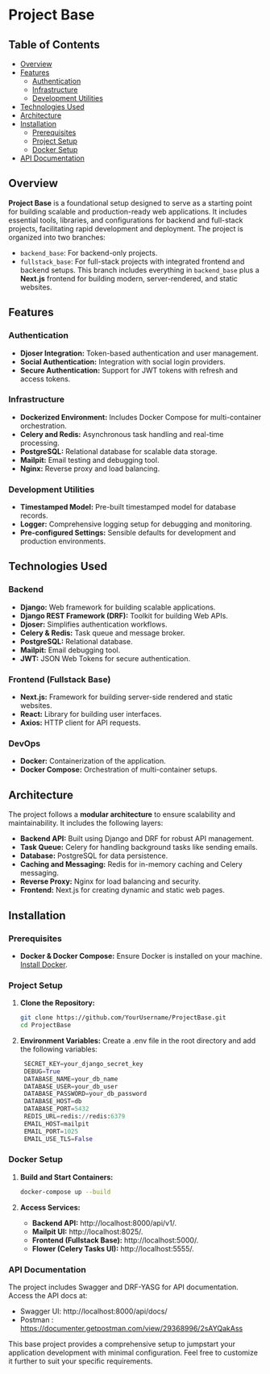 # Project Base

## Table of Contents

- [Overview](#overview)
- [Features](#features)
  - [Authentication](#authentication)
  - [Infrastructure](#infrastructure)
  - [Development Utilities](#development-utilities)
- [Technologies Used](#technologies-used)
- [Architecture](#architecture)
- [Installation](#installation)
  - [Prerequisites](#prerequisites)
  - [Project Setup](#project-setup)
  - [Docker Setup](#docker-setup)
- [API Documentation](#api-documentation)

## Overview

**Project Base** is a foundational setup designed to serve as a starting point for building scalable and production-ready web applications. It includes essential tools, libraries, and configurations for backend and full-stack projects, facilitating rapid development and deployment. The project is organized into two branches:

- `backend_base`: For backend-only projects.
- `fullstack_base`: For full-stack projects with integrated frontend and backend setups. This branch includes everything in `backend_base` plus a **Next.js** frontend for building modern, server-rendered, and static websites.

## Features

### Authentication

- **Djoser Integration:** Token-based authentication and user management.
- **Social Authentication:** Integration with social login providers.
- **Secure Authentication:** Support for JWT tokens with refresh and access tokens.

### Infrastructure

- **Dockerized Environment:** Includes Docker Compose for multi-container orchestration.
- **Celery and Redis:** Asynchronous task handling and real-time processing.
- **PostgreSQL:** Relational database for scalable data storage.
- **Mailpit:** Email testing and debugging tool.
- **Nginx:** Reverse proxy and load balancing.

### Development Utilities

- **Timestamped Model:** Pre-built timestamped model for database records.
- **Logger:** Comprehensive logging setup for debugging and monitoring.
- **Pre-configured Settings:** Sensible defaults for development and production environments.

## Technologies Used

### Backend

- **Django:** Web framework for building scalable applications.
- **Django REST Framework (DRF):** Toolkit for building Web APIs.
- **Djoser:** Simplifies authentication workflows.
- **Celery & Redis:** Task queue and message broker.
- **PostgreSQL:** Relational database.
- **Mailpit:** Email debugging tool.
- **JWT:** JSON Web Tokens for secure authentication.

### Frontend (Fullstack Base)

- **Next.js:** Framework for building server-side rendered and static websites.
- **React:** Library for building user interfaces.
- **Axios:** HTTP client for API requests.

### DevOps

- **Docker:** Containerization of the application.
- **Docker Compose:** Orchestration of multi-container setups.

## Architecture

The project follows a **modular architecture** to ensure scalability and maintainability. It includes the following layers:

- **Backend API:** Built using Django and DRF for robust API management.
- **Task Queue:** Celery for handling background tasks like sending emails.
- **Database:** PostgreSQL for data persistence.
- **Caching and Messaging:** Redis for in-memory caching and Celery messaging.
- **Reverse Proxy:** Nginx for load balancing and security.
- **Frontend:** Next.js for creating dynamic and static web pages.

## Installation

### Prerequisites

- **Docker & Docker Compose:** Ensure Docker is installed on your machine. [Install Docker](https://docs.docker.com/get-docker/).

### Project Setup

1. **Clone the Repository:**

   ```bash
   git clone https://github.com/YourUsername/ProjectBase.git
   cd ProjectBase

2. **Environment Variables:**
Create a .env file in the root directory and add the following variables:
   ```python
    SECRET_KEY=your_django_secret_key
    DEBUG=True
    DATABASE_NAME=your_db_name
    DATABASE_USER=your_db_user
    DATABASE_PASSWORD=your_db_password
    DATABASE_HOST=db
    DATABASE_PORT=5432
    REDIS_URL=redis://redis:6379
    EMAIL_HOST=mailpit
    EMAIL_PORT=1025
    EMAIL_USE_TLS=False
    ```

### Docker Setup

1. **Build and Start Containers:**

   ```bash
   docker-compose up --build
2. **Access Services:**

    - **Backend API:** http://localhost:8000/api/v1/.
    - **Mailpit UI:** http://localhost:8025/.
    - **Frontend (Fullstack Base):** http://localhost:5000/.
    - **Flower (Celery Tasks UI):** http://localhost:5555/.

### API Documentation

The project includes Swagger and DRF-YASG for API documentation. Access the API docs at:

- Swagger UI: http://localhost:8000/api/docs/
- Postman : https://documenter.getpostman.com/view/29368996/2sAYQakAss

This base project provides a comprehensive setup to jumpstart your application development with minimal configuration. Feel free to customize it further to suit your specific requirements.




